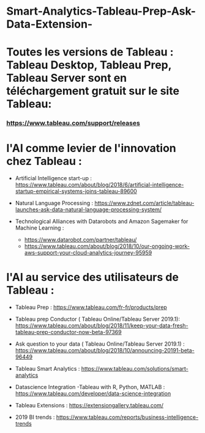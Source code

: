 # Smart-Analytics-Tableau-Prep-Ask-Data-Extension-

# Toutes les versions de Tableau : Tableau Desktop, Tableau Prep, Tableau Server sont en téléchargement gratuit sur le site Tableau: 
 ### https://www.tableau.com/support/releases

# l'AI comme levier de l'innovation chez Tableau : 


- Artificial Intelligence start-up : 
https://www.tableau.com/about/blog/2018/6/artificial-intelligence-startup-empirical-systems-joins-tableau-89600

- Natural Language Processing : 
https://www.zdnet.com/article/tableau-launches-ask-data-natural-language-processing-system/

- Technological Alliances with Datarobots and Amazon Sagemaker for Machine Learning : 
    - https://www.datarobot.com/partner/tableau/
    - https://www.tableau.com/about/blog/2018/10/our-ongoing-work-aws-support-your-cloud-analytics-journey-95959


# l'AI au service des utilisateurs de Tableau : 

- Tableau Prep : 
https://www.tableau.com/fr-fr/products/prep

- Tableau prep Conductor ( Tableau Online/Tableau Server 2019.1): 
https://www.tableau.com/about/blog/2018/11/keep-your-data-fresh-tableau-prep-conductor-now-beta-97369

- Ask question to your data ( Tableau Online/Tableau Server 2019.1) : 
https://www.tableau.com/about/blog/2018/10/announcing-20191-beta-96449

- Tableau Smart Analytics : 
https://www.tableau.com/solutions/smart-analytics

- Datascience Integration -Tableau with R, Python, MATLAB : 
https://www.tableau.com/developer/data-science-integration

- Tableau Extensions : 
https://extensiongallery.tableau.com/

- 2019 BI trends : 
https://www.tableau.com/reports/business-intelligence-trends




